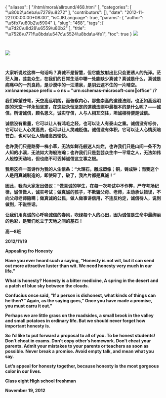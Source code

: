 {
    "aliases": [
        "/html/moral/allround/468.html"
    ],
    "categories": [
        "\u80b2\u4eba\u7279\u8272"
    ],
    "contributors": [],
    "date": "2012-11-22T00:00:00+08:00",
    "isCJKLanguage": true,
    "params": {
        "author": "\u5fb7\u80b2\u5904"
    },
    "slug": "468",
    "tags": [
        "\u7d20\u8d28\u6559\u80b2"
    ],
    "title": "\u7528\u771f\u8bda\u547c\u5524\u8bda\u4fe1",
    "toc": true
}
**![](https://cdn.tfls.online/mirror/full/9028a26887d9bd2fade441849b35193289e4505a.jpg)**

 

**![](https://cdn.tfls.online/mirror/full/673c1c8442f1a8e50f6a754e0c329049062e819f.jpg)**

 

**大家听说过这样一句话吗？真诚不是智慧，但它能放射出比只会更诱人的光泽。茫茫人海，芸芸众生，在我们的日常生活中哪一处能缺少真诚？真诚是什么，真诚是病痛中的一剂良药，是沙漠中的一汪清泉，是阴云遮不住的一片晴空。xml:namespace prefix = o ns = "urn:schemas-microsoft-com:office:office" /?**

**我们仰望苍穹，天空高远明朗，而俯察内心，那些崇高的道德法则，也正如高远明朗的天空一样永恒坚定，在这些永恒坚定的道德法则中最根本的是什么呢？——诚信。所谓诚信，顾名思义，诚实守信，人与人相互交往，坦诚相待便是诚信。**

**诚信没有重量，它可以让人有鸿毛之轻，也可以让人有泰山之重。诚信没有标价，它可以让人心灵高贵，也可以让人灵魂贬值。诚信没有体积，它可以让人心情灰暗苍白，也可以让人情绪高昂愉快。**

**也许我们只是路旁一株小草，无法如鲜花般迷人灿烂，也许我们只是山间一条不为人知的小溪，无法如大海般浩瀚；也许我们只是芸芸众生中一平常之人，无法如伟人般惊天动地，但也绝不可丢掉诚信这立事之根。**

**我用这样一首诗作为我的人生信条：“大理石，雕成塑像；铜，铸成钟；而我这个人是用真诚制造的，即使碎了，破了，我片片都是真诚！”**

**因此，我向大家发出倡议：“做真诚的学生，在每一次考试中不作弊，严守考场纪律，诚信做人，诚实考试；做真诚的孩子，不欺骗父母、老师，主动承认错误，不向父母老师隐瞒；做真诚的公民，做人做事讲信用，不违反约定，诚信待人，说到做到，不说空话。**

**让我们用真诚的心呼唤诚信的春风，吹绿每个人的心田，因为诚信是生命中最绚丽的色彩，是我们屹立于天地之间的基石！**

**高一8班**

**2012/11/19**

**Appealing fro Honesty**

**Have you ever heard such a saying, “Honesty is not wit, but it can send out more attractive luster than wit. We need honesty very much in our life.”**

**What is honesty? Honesty is a bitter medicine, A spring in the desert and a patch of blue sky between the clouds.**

**Confucius once said, “If a person is dishonest, what kinds of things can he then?” Again, as the saying goes,” Once you have made a promise, you must carru it out.”**

**Perhaps we are little grass on the roadsides, a small brook in the valley and small potatoes in ordinary life. But we should never forget how important honesty is.**

**So I’d like to put forward a proposal to all of you. To be honest students! Don’t cheat in exams. Don’t copy other’s homework. Don’t cheat your parents. Admit your mistakes to your parents or teachers as soon as possible. Never break a promise. Avoid empty talk, and mean what you say.** 

**Let’s appeal for honesty together, because honesty is the most gorgeous color in our lives.**

**Class eight High school freshman**

**November 19, 2012**

